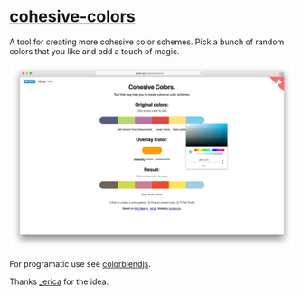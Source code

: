 # [cohesive-colors](http://javier.xyz/cohesive-colors)

A tool for creating more cohesive color schemes.
Pick a bunch of random colors that you like and add a touch of magic.

[![cohesive-colors](docs-assets/screenshot.jpg)](http://javier.xyz/cohesive-colors/)

For programatic use see [colorblendjs](https://github.com/javierbyte/colorblendjs).

Thanks [_erica](https://twitter.com/_erica) for the idea.

